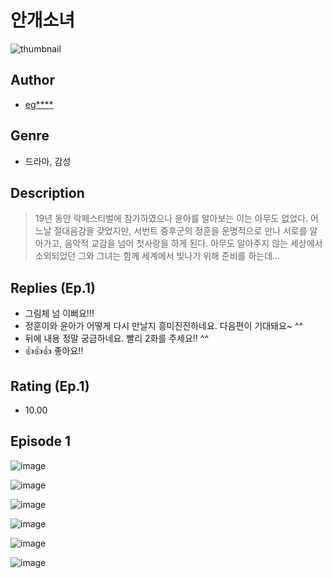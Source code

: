 # 안개소녀
![thumbnail](https://image-comic.pstatic.net/user_contents_data/challenge_comic/2023/05/25/346986/upload_7365418813861607010_480x623.jpeg)

## Author
- [eg****](https://comic.naver.com/artistTitle?id=346986)

## Genre
- 드라마, 감성

## Description
> 19년 동안 락페스티벌에 참가하였으나 윤아를 알아보는 이는 아무도 없었다. 어느날 절대음감을 갖었지만, 서번트 증후군의 정훈을 운명적으로 만나 서로를 알아가고, 음악적 교감을 넘어 첫사랑을 하게 된다. 아무도 알아주지 않는 세상에서 소외되었던 그와 그녀는 함께 세계에서 빛나기 위해 준비를 하는데...

## Replies (Ep.1)
- 그림체 넘 이뻐요!!!
- 정훈이와 윤아가 어떻게 다시 만날지 흥미진진하네요. 다음편이 기대돼요~ ^^
- 뒤에 내용 정말 궁금하네요. 빨리 2화를 주세요!! ^^
- 👍👍👍 좋아요!!

## Rating (Ep.1)
- 10.00

## Episode 1
![image](https://image-comic.pstatic.net/user_contents_data/challenge_comic/2023/05/25/346986/upload_7293125706013487925.jpeg)

![image](https://image-comic.pstatic.net/user_contents_data/challenge_comic/2023/05/25/346986/upload_7293690880071983461.jpeg)

![image](https://image-comic.pstatic.net/user_contents_data/challenge_comic/2023/05/25/346986/upload_7305513013660443956.jpeg)

![image](https://image-comic.pstatic.net/user_contents_data/challenge_comic/2023/05/25/346986/upload_7147322793445712229.jpeg)

![image](https://image-comic.pstatic.net/user_contents_data/challenge_comic/2023/05/25/346986/upload_3631089017991815782.jpeg)

![image](https://image-comic.pstatic.net/user_contents_data/challenge_comic/2023/05/25/346986/upload_7233117698575708723.jpeg)
